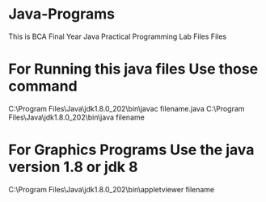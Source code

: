 # Java-Programs
This is BCA Final Year Java Practical Programming Lab Files Files 

# For Running this java files Use those command 

C:\Program Files\Java\jdk1.8.0_202\bin\javac filename.java
C:\Program Files\Java\jdk1.8.0_202\bin\java filename

# For Graphics Programs Use the java version 1.8 or jdk 8
C:\Program Files\Java\jdk1.8.0_202\bin\appletviewer filename
